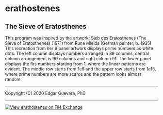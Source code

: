 # erathostenes
## The Sieve of Eratosthenes
This program was inspired by the artwork:
Sieb des Eratosthenes (The Sieve of Eratosthenes) (1971) from  Rune Mields (German painter, b. 1935)
This recreation from her 9 panel artwork displays prime numbers as white dots. 
The left column displays numbers arranged in 89 columns, central column arrangement is 90 columns and right column 91.
The lower panel displays the firs numbers starting from 1, where the linear patterns are evident. The middle row starts from 1e6 and the upper row starts from 1e15, where prime numbers are more scarce and the pattern looks almost random.
______________________________________________________________________________
Copyright (C) 2020 Edgar Guevara, PhD
______________________________________________________________________________

[![View erathostenes on File Exchange](https://www.mathworks.com/matlabcentral/images/matlab-file-exchange.svg)](https://la.mathworks.com/matlabcentral/fileexchange/73941-erathostenes)
